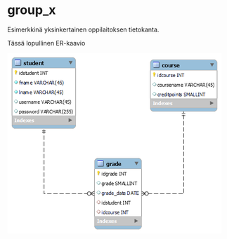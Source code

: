 # group_x

Esimerkkinä yksinkertainen oppilaitoksen tietokanta.

Tässä lopullinen ER-kaavio

<img src="final_er.png">